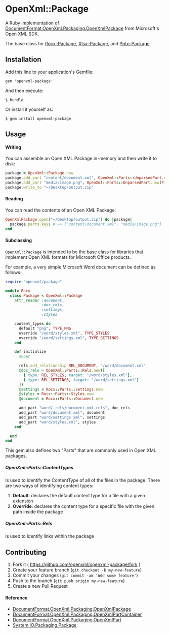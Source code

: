 # OpenXml::Package

A Ruby implementation of [DocumentFormat.OpenXml.Packaging.OpenXmlPackage](http://msdn.microsoft.com/en-us/library/documentformat.openxml.packaging.openxmlpackage_members(v=office.14).aspx) from Microsoft's Open XML SDK.

The base class for [Rocx::Package](https://github.com/openxml/openxml-docx/blob/master/lib/openxml-docx/package.rb), [Xlsx::Package](https://github.com/openxml/openxml-xlsx/blob/master/lib/openxml-xlsx/package.rb), and [Pptx::Package](https://github.com/openxml/openxml-pptx/blob/master/lib/openxml-pptx/package.rb).


## Installation

Add this line to your application's Gemfile:

    gem 'openxml-package'

And then execute:

    $ bundle

Or install it yourself as:

    $ gem install openxml-package



## Usage

#### Writing

You can assemble an Open XML Package in-memory and then write it to disk:

```ruby
package = OpenXml::Package.new
package.add_part "content/document.xml", OpenXml::Parts::UnparsedPart.new("<document></document>")
package.add_part "media/image.png", OpenXml::Parts::UnparsedPart.new(File.open(image_path, "rb", &:read))
package.write_to "~/Desktop/output.zip"
```


#### Reading

You can read the contents of an Open XML Package:

```ruby
OpenXmlPackage.open("~/Desktop/output.zip") do |package|
  package.parts.keys # => ["content/document.xml", "media/image.png"]
end
```


#### Subclassing

`OpenXml::Package` is intended to be the base class for libraries that implement Open XML formats for Microsoft Office products.

For example, a very simple Microsoft Word document can be defined as follows:

```ruby
require "openxml/package"

module Rocx
  class Package < OpenXml::Package
    attr_reader :document,
                :doc_rels,
                :settings,
                :styles

    content_types do
      default "png", TYPE_PNG
      override "/word/styles.xml", TYPE_STYLES
      override "/word/settings.xml", TYPE_SETTINGS
    end

    def initialize
      super

      rels.add_relationship REL_DOCUMENT, "/word/document.xml"
      @doc_rels = OpenXml::Parts::Rels.new([
        { type: REL_STYLES, target: "/word/styles.xml"},
        { type: REL_SETTINGS, target: "/word/settings.xml"}
      ])
      @settings = Rocx::Parts::Settings.new
      @styles = Rocx::Parts::Styles.new
      @document = Rocx::Parts::Document.new

      add_part "word/_rels/document.xml.rels", doc_rels
      add_part "word/document.xml", document
      add_part "word/settings.xml", settings
      add_part "word/styles.xml", styles
    end

  end
end
```

This gem also defines two "Parts" that are commonly used in Open XML packages.

##### OpenXml::Parts::ContentTypes

Is used to identify the ContentType of all of the files in the package. There are two ways of identifying content types:

 1. **Default**: declares the default content type for a file with a given extension
 2. **Override**: declares the content type for a specific file with the given path inside the package

##### OpenXml::Parts::Rels

Is used to identify links within the package



## Contributing

1. Fork it ( https://github.com/openxml/openxml-package/fork )
2. Create your feature branch (`git checkout -b my-new-feature`)
3. Commit your changes (`git commit -am 'Add some feature'`)
4. Push to the branch (`git push origin my-new-feature`)
5. Create a new Pull Request

#### Reference

 - [DocumentFormat.OpenXml.Packaging.OpenXmlPackage](http://msdn.microsoft.com/en-us/library/documentformat.openxml.packaging.openxmlpackage_members(v=office.14).aspx)
 - [DocumentFormat.OpenXml.Packaging.OpenXmlPartContainer](http://msdn.microsoft.com/en-us/library/documentformat.openxml.packaging.openxmlpartcontainer_members(v=office.14).aspx)
 - [DocumentFormat.OpenXml.Packaging.OpenXmlPart](http://msdn.microsoft.com/en-us/library/documentformat.openxml.packaging.openxmlpart_members(v=office.14).aspx)
 - [System.IO.Packaging.Package](http://msdn.microsoft.com/en-us/library/system.io.packaging.package.aspx)
